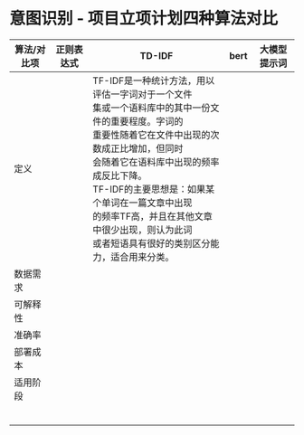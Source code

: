 # 意图识别 - 项⽬⽴项计划四种算法对比

| 算法/对比项 | 正则表达式 | TD-IDF                                                                                                                                                                                                                                                                                                                                                                     | bert | 大模型提示词 |
| ----------- | ---------- | -------------------------------------------------------------------------------------------------------------------------------------------------------------------------------------------------------------------------------------------------------------------------------------------------------------------------------------------------------------------------- | ---- | ------------ |
| 定义        |            | TF-IDF是一种统计方法，用以评估一字词对于一个文件<br />集或一个语料库中的其中一份文件的重要程度。字词的<br />重要性随着它在文件中出现的次数成正比增加，但同时<br />会随着它在语料库中出现的频率成反比下降。<br />TF-IDF的主要思想是：如果某个单词在一篇文章中出现<br />的频率TF高，并且在其他文章中很少出现，则认为此词<br />或者短语具有很好的类别区分能力，适合用来分类。 |      |              |
| 数据需求    |            |                                                                                                                                                                                                                                                                                                                                                                            |      |              |
| 可解释性    |            |                                                                                                                                                                                                                                                                                                                                                                            |      |              |
| 准确率      |            |                                                                                                                                                                                                                                                                                                                                                                            |      |              |
| 部署成本    |            |                                                                                                                                                                                                                                                                                                                                                                            |      |              |
| 适用阶段    |            |                                                                                                                                                                                                                                                                                                                                                                            |      |              |
|             |            |                                                                                                                                                                                                                                                                                                                                                                            |      |              |
|             |            |                                                                                                                                                                                                                                                                                                                                                                            |      |              |
|             |            |                                                                                                                                                                                                                                                                                                                                                                            |      |              |
|             |            |                                                                                                                                                                                                                                                                                                                                                                            |      |              |
|             |            |                                                                                                                                                                                                                                                                                                                                                                            |      |              |
|             |            |                                                                                                                                                                                                                                                                                                                                                                            |      |              |
